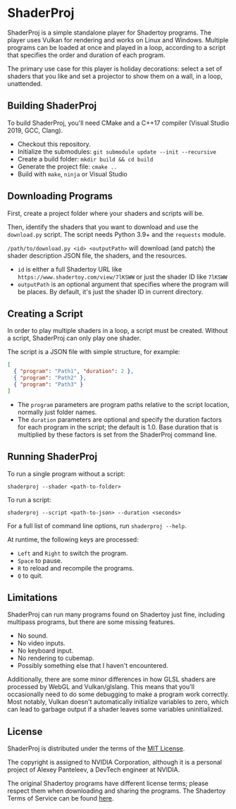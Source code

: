 # ShaderProj

ShaderProj is a simple standalone player for Shadertoy programs. The player uses Vulkan for rendering and works on Linux and Windows. Multiple programs can be loaded at once and played in a loop, according to a script that specifies the order and duration of each program.

The primary use case for this player is holiday decorations: select a set of shaders that you like and set a projector to show them on a wall, in a loop, unattended.

## Building ShaderProj

To build ShaderProj, you'll need CMake and a C++17 compiler (Visual Studio 2019, GCC, Clang).

- Checkout this repository.
- Initialize the submodules: `git submodule update --init --recursive`
- Create a build folder: `mkdir build && cd build`
- Generate the project file: `cmake ..`
- Build with `make`, `ninja` or Visual Studio

## Downloading Programs

First, create a project folder where your shaders and scripts will be.

Then, identify the shaders that you want to download and use the `download.py` script. The script needs Python 3.9+ and the `requests` module.

`/path/to/download.py <id> <outputPath>` will download (and patch) the shader description JSON file, the shaders, and the resources.

- `id` is either a full Shadertoy URL like `https://www.shadertoy.com/view/7lKSWW` or just the shader ID like `7lKSWW`
- `outputPath` is an optional argument that specifies where the program will be places. By default, it's just the shader ID in current directory.

## Creating a Script

In order to play multiple shaders in a loop, a script must be created. Without a script, ShaderProj can only play one shader.

The script is a JSON file with simple structure, for example:

```json
[
  { "program": "Path1", "duration": 2 },
  { "program": "Path2" },
  { "program": "Path3" }
]
```

- The `program` parameters are program paths relative to the script location, normally just folder names.
- The `duration` parameters are optional and specify the duration factors for each program in the script; the default is 1.0. Base duration that is multiplied by these factors is set from the ShaderProj command line.

## Running ShaderProj

To run a single program without a script:

`shaderproj --shader <path-to-folder>`

To run a script:

`shaderproj --script <path-to-json> --duration <seconds>`

For a full list of command line options, run `shaderproj --help`.

At runtime, the following keys are processed:

- `Left` and `Right` to switch the program.
- `Space` to pause.
- `R` to reload and recompile the programs.
- `Q` to quit.

## Limitations

ShaderProj can run many programs found on Shadertoy just fine, including multipass programs, but there are some missing features.

- No sound.
- No video inputs.
- No keyboard input.
- No rendering to cubemap.
- Possibly something else that I haven't encountered.

Additionally, there are some minor differences in how GLSL shaders are processed by WebGL and Vulkan/glslang. This means that you'll occasionally need to do some debugging to make a program work correctly. Most notably, Vulkan doesn't automatically initialize variables to zero, which can lead to garbage output if a shader leaves some variables uninitialized.

## License

ShaderProj is distributed under the terms of the [MIT License](LICENSE.txt).

The copyright is assigned to NVIDIA Corporation, although it is a personal project of Alexey Panteleev, a DevTech engineer at NVIDIA.

The original Shadertoy programs have different license terms; please respect them when downloading and sharing the programs. The Shadertoy Terms of Service can be found [here](https://www.shadertoy.com/terms).